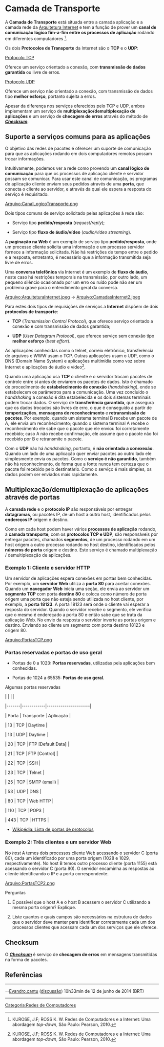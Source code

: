 # Camada de Transporte

A **Camada de Transporte** está situada entre a camada aplicação e a camada rede da <a href="Arquitetura_Internet" class="wikilink" title="Arquitetura Internet">Arquitetura Internet</a> e tem a função de prover um **canal de comunicação lógico fim-a-fim entre os processos de aplicação** rodando em diferentes computadores [^1].

Os dois **Protocolos de Transporte** da Internet são o **TCP** e o **UDP**:

<a href="Protocolo_TCP" class="wikilink" title="Protocolo TCP">Protocolo TCP</a>  
Oferece um serviço orientado a conexão, com **transmissão de dados garantida** ou livre de erros.

<a href="Protocolo_UDP" class="wikilink" title="Protocolo UDP">Protocolo UDP</a>  
Oferece um serviço não orientado a conexão, com transmissão de dados tipo **melhor esforço**, portanto sujeita a erros.

Apesar da diferença nos serviços oferecidos pelo TCP e UDP, ambos implementam um serviço de **multiplexação/demultiplexação de aplicações** e um serviço de **checagem de erros** através do método de ***<a href="Checksum" class="wikilink" title="Checksum">Checksum</a>***.

## Suporte a serviços comuns para as aplicações

O objetivo das redes de pacotes é oferecer um suporte de comunicação para que as aplicações rodando em dois computadores remotos possam trocar informações.

Intuitivamente, podemos ver a rede como provendo um **canal lógico de comunicação** para que os processos de aplicação cliente e servidor possam se comunicar. Para usar este canal de comunicação, os programas de aplicação cliente enviam seus pedidos através de uma **porta**, que conecta o cliente ao servidor, e através da qual ele espera a resposta do serviço é requisitado.

<a href="Arquivo:CanalLogicoTransporte.png" class="wikilink" title="Arquivo:CanalLogicoTransporte.png">Arquivo:CanalLogicoTransporte.png</a>

Dois tipos comuns de serviço solicitado pelas aplicações à rede são:

- Serviço tipo **pedido/resposta** (*request/reply*);
- Serviço tipo **fluxo de áudio/vídeo** (*audio/video streaming*).

A **paginação na Web** é um exemplo de serviço tipo **pedido/resposta**, onde um processo cliente solicita uma informação e um processo servidor fornece a informação solicitada. Não há restrições de tempo entre o pedido e a resposta, entretanto, é necessário que a informação transmitida seja livre de erros.

Uma **conversa telefônica** via Internet é um exemplo de **fluxo de áudio**, neste caso há restrições temporais na transmissão, por outro lado, um pequeno silêncio ocasionado por um erro ou ruído pode não ser um problema grave para o entendimento geral da conversa.

<a href="Arquivo:ArquiteturaInternet.jpeg" class="wikilink" title="Arquivo:ArquiteturaInternet.jpeg">Arquivo:ArquiteturaInternet.jpeg</a> -\> <a href="Arquivo:CamadasInternet2.jpeg" class="wikilink" title="Arquivo:CamadasInternet2.jpeg">Arquivo:CamadasInternet2.jpeg</a>

Para estes dois tipos de requisições de serviços a **Internet** dispõem de dois **protocolos de transporte**:

- **TCP** (*Transmission Control Protocol*), que oferece serviço orientado a conexão e com transmissão de dados garantida;
- **UDP** (*User Datagram Protocol*), que oferece serviço sem conexão tipo **melhor esforço** (*best effort*).

As aplicações conhecidas como o telnet, correio eletrônico, transferência de arquivos e WWW usam o TCP. Outras aplicações usam o UDP, como o DNS (Domain Name System) e aplicações multimídia como voz sobre Internet e aplicações de áudio e vídeo[^2].

Quando uma aplicação usa **TCP** o cliente e o servidor trocam pacotes de controle entre si antes de enviarem os pacotes de dados. Isto é chamado de procedimento de **estabelecimento de conexão** (*handshaking*), onde se estabelecem os parâmetros para a comunicação. Uma vez concluído o *handshaking* a conexão é dita estabelecida e os dois sistemas terminais podem trocar dados. O serviço de **transferência garantida**, que assegura que os dados trocados são livres de erro, o que é conseguido a partir de **temporizações**, **mensagens de reconhecimento** e **retransmissão de pacotes**. Por exemplo, quando um sistema terminal B recebe um pacote de A, ele envia um reconhecimento; quando o sistema terminal A recebe o reconhecimento ele sabe que o pacote que ele enviou foi corretamente recebido; caso A não recebe confirmação, ele assume que o pacote não foi recebido por B e retransmite o pacote.

Com o **UDP** não há *handshaking*, portanto, é **não orientado a conexexão**. Quando um lado de uma aplicação quer enviar pacotes ao outro lado ele simplesmente envia os pacotes. Como o **serviço é não garantido**, também não há reconhecimento, de forma que a fonte nunca tem certeza que o pacote foi recebido pelo destinatário. Como o serviço é mais simples, os dados podem ser enviados mais rapidamente.

## Multiplexação/demultiplexação de aplicações através de portas

A **camada rede** e o **protocolo IP** são responsáveis por entregar **datagramas**, ou pacotes IP, de um host a outro host, identificados pelos **endereços IP** origem e destino.

Como em cada host podem haver vários **processos de aplicação** rodando, a **camada transporte**, com os **protocolos TCP e UDP**, são responsáveis por entregar pacotes, chamados **segmentos**, de um processo rodando em um host origem a outro processo rodando no host destino, identificados pelos **números de porta** origem e destino. Este serviço é chamado multiplexação / demultiplexação de aplicações.

### Exemplo 1: Cliente e servidor HTTP

  
Um servidor de aplicações espera conexões em portas bem conhecidas. Por exemplo, um **servidor Web** utiliza a **porta 80** para aceitar conexões. Quando um **navegador Web** inicia uma seção, ele envia ao servidor um **segmento TCP** com porta **destino 80** e coloca como número de porta origem uma porta que não esteja sendo utilizada no host cliente, por exemplo, a **porta 18123**. A porta 18123 será onde o cliente vai esperar a resposta do servidor. Quando o servidor recebe o segmento, ele verifica que o mesmo é endereçado a porta 80 e então sabe que se trata da aplicação Web. No envio da resposta o servidor inverte as portas origem e destino. Enviando ao cliente um segmento com porta destino 18123 e origem 80.

<a href="Arquivo:PortasTCP.png" class="wikilink" title="Arquivo:PortasTCP.png">Arquivo:PortasTCP.png</a>

### Portas reservadas e portas de uso geral

- Portas de 0 a 1023: **Portas reservadas**, utilizadas pela aplicações bem conhecidas.
- Portas de 1024 a 65535: **Portas de uso geral**.

Algumas portas reservadas  

|       |            |                      |
|-------|------------|----------------------|
| Porta | Transporte | Aplicação            |
| 13    | TCP        | Daytime              |
| 13    | UDP        | Daytime              |
| 20    | TCP        | FTP \[Default Data\] |
| 21    | TCP        | FTP \[Control\]      |
| 22    | TCP        | SSH                  |
| 23    | TCP        | Telnet               |
| 25    | TCP        | SMTP (email)         |
| 53    | UDP        | DNS                  |
| 80    | TCP        | Web HTTP             |
| 110   | TCP        | POP3                 |
| 443   | TCP        | HTTPS                |

- [Wikipédia: Lista de portas de protocolos](http://pt.wikipedia.org/wiki/Lista_de_portas_de_protocolos)

### Exemplo 2: Três clientes e um servidor Web

  
No *host* A temos dois processos cliente Web acessando o servidor C (porta 80), cada um identificado por uma porta origem (1028 e 1029, respectivamente). No host B temos outro processo cliente (porta 1155) está acessando o servidor C (porta 80). O servidor encaminha as respostas ao cliente identificando o IP e a porta correspondente.

<a href="Arquivo:PortasTCP2.png" class="wikilink" title="Arquivo:PortasTCP2.png">Arquivo:PortasTCP2.png</a>

<!-- -->

Perguntas  

1.  É possível que o host A e o host B acessem o servidor C utilizando a mesma porta origem? Explique.
2.  Liste quantos e quais campos são necessários na estrutura de dados que o servidor deve manter para identificar corretamente cada um dos processos clientes que acessam cada um dos serviços que ele oferece.

## Checksum

O ***<a href="Checksum" class="wikilink" title="Checksum">Checksum</a>*** é serviço de **checagem de erros** em mensagens transmitidas na forma de pacotes.

## Referências

<references />

------------------------------------------------------------------------

--<a href="Usuário:Evandro.cantu" class="wikilink" title="Evandro.cantu">Evandro.cantu</a> (<a href="Usuário_Discussão:Evandro.cantu" class="wikilink" title="discussão">discussão</a>) 10h33min de 12 de junho de 2014 (BRT)

------------------------------------------------------------------------

<a href="Categoria:Redes_de_Computadores" class="wikilink" title="Categoria:Redes de Computadores">Categoria:Redes de Computadores</a>

[^1]: KUROSE, J.F; ROSS K. W. Redes de Computadores e a Internet: Uma abordagem *top-down*, São Paulo: Pearson, 2010.

[^2]: KUROSE, J.F; ROSS K. W. Redes de Computadores e a Internet: Uma abordagem *top-down*, São Paulo: Pearson, 2010.
